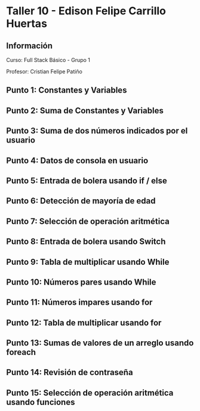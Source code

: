 <h1>Taller 10 - Edison Felipe Carrillo Huertas</h1>
<h2>Información</h2>
<p>Curso: Full Stack Básico - Grupo 1</p>
<p>Profesor: Cristian Felipe Patiño</p>

<h2>Punto 1: Constantes y Variables</h2>

<h2>Punto 2: Suma de Constantes y Variables</h2>

<h2>Punto 3: Suma de dos números indicados por el usuario</h2>

<h2>Punto 4: Datos de consola en usuario</h2>

<h2>Punto 5: Entrada de bolera usando if / else</h2>

<h2>Punto 6: Detección de mayoría de edad</h2>

<h2>Punto 7: Selección de operación aritmética</h2>

<h2>Punto 8: Entrada de bolera usando Switch</h2>

<h2>Punto 9: Tabla de multiplicar usando While</h2>

<h2>Punto 10: Números pares usando While</h2>

<h2>Punto 11: Números impares usando for</h2>

<h2>Punto 12: Tabla de multiplicar usando for</h2>

<h2>Punto 13: Sumas de valores de un arreglo usando foreach</h2>

<h2>Punto 14: Revisión de contraseña</h2>

<h2>Punto 15: Selección de operación aritmética usando funciones</h2>


